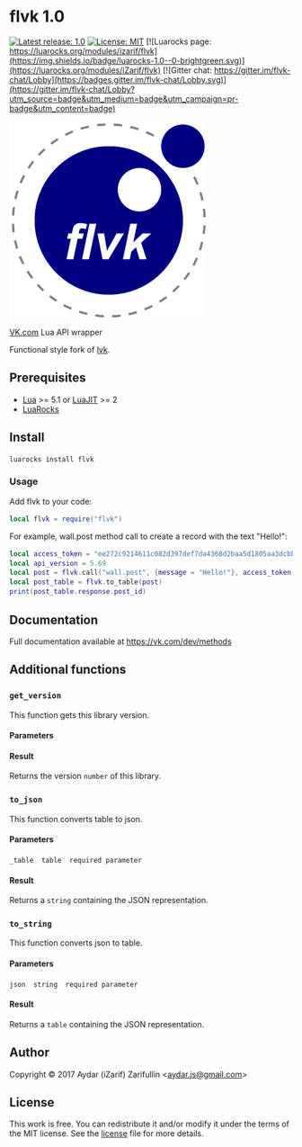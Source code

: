 # flvk 1.0

[![Latest release: 1.0](https://img.shields.io/badge/release-flvk--1.0-brightgreen.svg?style=flat)](https://github.com/izarif/flvk/releases/latest) [![License: MIT](https://img.shields.io/badge/License-MIT-yellow.svg)](LICENSE) [![Luarocks page: https://luarocks.org/modules/izarif/flvk](https://img.shields.io/badge/luarocks-1.0--0-brightgreen.svg)](https://luarocks.org/modules/iZarif/flvk) [![Gitter chat: https://gitter.im/flvk-chat/Lobby](https://badges.gitter.im/flvk-chat/Lobby.svg)](https://gitter.im/flvk-chat/Lobby?utm_source=badge&utm_medium=badge&utm_campaign=pr-badge&utm_content=badge)

![flvk logo](flvk%20logo.png)

[VK.com](https://vk.com/) Lua API wrapper

Functional style fork of [lvk](https://github.com/last-khajiit/lvk).

## Prerequisites

* [Lua](https://www.lua.org/) >= 5.1 or [LuaJIT](http://luajit.org/) >= 2
* [LuaRocks](https://luarocks.org/)

## Install

```
luarocks install flvk
```

### Usage

Add flvk to your code:
```lua
local flvk = require("flvk")
```

For example, wall.post method call to create a record with the text "Hello!":
```lua
local access_token = "ee272c9214611c082d397def7da4368d2baa5d1805aa3dcbb989a2e52bf0cec8c69da547b5d54b524da56"
local api_version = 5.69
local post = flvk.call("wall.post", {message = "Hello!"}, access_token, api_version)
local post_table = flvk.to_table(post)
print(post_table.response.post_id)
```

## Documentation

Full documentation available at https://vk.com/dev/methods

## Additional functions

### `get_version`

This function gets this library version.

#### Parameters



#### Result

Returns the version `number` of this library.

### `to_json`

This function converts table to json.

#### Parameters

`_table`&emsp;`table`&emsp;`required parameter`

#### Result

Returns a `string` containing the JSON representation.

### `to_string`

This function converts json to table.

#### Parameters

`json`&emsp;`string`&emsp;`required parameter`

#### Result

Returns a `table` containing the JSON representation.

## Author

Copyright © 2017 Aydar (iZarif) Zarifullin \<aydar.js@gmail.com\>

## License

This work is free. You can redistribute it and/or modify it under the
terms of the MIT license. See the [license](LICENSE) file for more details.